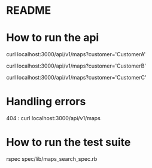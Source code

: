 # README

# How to run the api

curl localhost:3000/api/v1/maps?customer='CustomerA'

curl localhost:3000/api/v1/maps?customer='CustomerB'

curl localhost:3000/api/v1/maps?customer='CustomerC'


# Handling errors

404 : curl localhost:3000/api/v1/maps

# How to run the test suite

rspec spec/lib/maps_search_spec.rb
